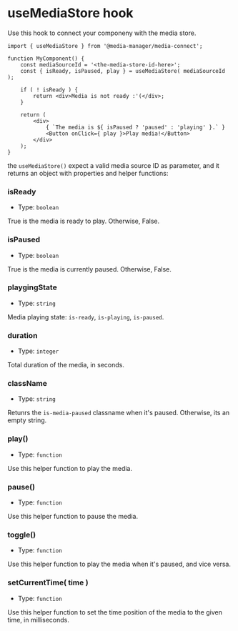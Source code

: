 # useMediaStore hook

Use this hook to connect your componeny with the media store.

```es6
import { useMediaStore } from '@media-manager/media-connect';

function MyComponent() {
	const mediaSourceId = '<the-media-store-id-here>';
	const { isReady, isPaused, play } = useMediaStore( mediaSourceId );

	if ( ! isReady ) {
		return <div>Media is not ready :'(</div>;
	}

	return (
		<div>
			{ `The media is ${ isPaused ? 'paused' : 'playing' }.` }
			<Button onClick={ play }>Play media!</Button>
		</div>
	);
}
```

the `useMediaStore()` expect a valid media source ID as parameter, and it returns an object with properties and helper functions:

### isReady

-   Type: `boolean`

True is the media is ready to play. Otherwise, False.
### isPaused

-   Type: `boolean`

True is the media is currently paused. Otherwise, False.

### playgingState

-   Type: `string`

Media playing state: `is-ready`, `is-playing`, `is-paused`.

### duration

-   Type: `integer`

Total duration of the media, in seconds.

### className

-   Type: `string`

Retunrs the `is-media-paused` classname when it's paused. Otherwise, its an empty string.

### play()

-   Type: `function`

Use this helper function to play the media.

### pause()

-   Type: `function`

Use this helper function to pause the media.

### toggle()

-   Type: `function`

Use this helper function to play the media when it's paused, and vice versa.

### setCurrentTime( time )

-   Type: `function`

Use this helper function to set the time position of the media to the given time, in milliseconds.
